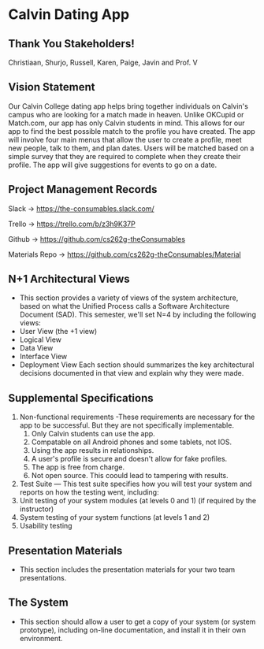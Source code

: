# Calvin Dating App

Thank You Stakeholders!
------------------------
Christiaan, Shurjo, Russell, Karen, Paige, Javin and Prof. V

Vision Statement
------------------------
Our Calvin College dating app helps bring together individuals on Calvin's campus who are looking for a match made in heaven. Unlike OKCupid or Match.com, our app has only Calvin students in mind. This allows for our app to find the best possible match to the profile you have created. The app will involve four main menus that allow the user to create a profile, meet new people, talk to them, and plan dates. Users will be matched based on a simple survey that they are required to complete when they create their profile. The app will give suggestions for events to go on a date. 


Project Management Records
------------------------
Slack   -> https://the-consumables.slack.com/

Trello  -> https://trello.com/b/z3h9K37P

Github  -> https://github.com/cs262g-theConsumables

Materials Repo  -> https://github.com/cs262g-theConsumables/Material

N+1 Architectural Views 
------------------------
- This section provides a variety of views of the system architecture, based on what the Unified Process calls a Software Architecture Document (SAD). This semester, we'll set N=4 by including the following views:
- User View (the +1 view)
- Logical View
- Data View
- Interface View
- Deployment View
Each section should summarizes the key architectural decisions documented in that view and explain why they were made.

Supplemental Specifications 
------------------------
1. Non-functional requirements
-These requirements are necessary for the app to be successful. But they are not specifically implementable.
    1. Only Calvin students can use the app.
    2. Compatable on all Android phones and some tablets, not IOS.
    3. Using the app results in relationships.
    4. A user's profile is secure and doesn't allow for fake profiles.
    5. The app is free from charge.
    6. Not open source. This coould lead to tampering with results.
2. Test Suite — This test suite specifies how you will test your system and reports on how the testing went, including:
3. Unit testing of your system modules (at levels 0 and 1) (if required by the instructor)
4. System testing of your system functions (at levels 1 and 2)
5. Usability testing

Presentation Materials 
------------------------
- This section includes the presentation materials for your two team presentations.

The System
------------------------
- This section should allow a user to get a copy of your system (or system prototype), including on-line documentation, and install it in their own environment.
